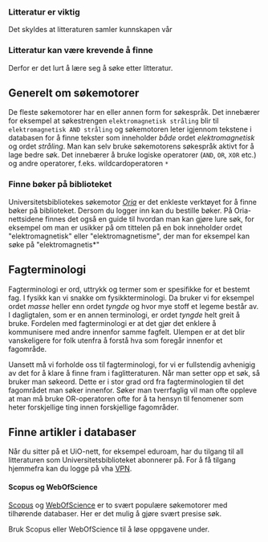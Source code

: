 ### Litteratur er viktig 

Det skyldes at litteraturen samler kunnskapen vår

### Litteratur kan være krevende å finne

Derfor er det lurt å lære seg å søke etter litteratur.


<quiz :questions="['SolenSpørsmål', 'MerkurSpørsmål', 'MånenSpørsmål']"></quiz>

## Generelt om søkemotorer
De fleste søkemotorer har en eller annen form for søkespråk. Det innebærer for eksempel at søkestrengen `elektromagnetisk stråling` blir til `elektromagnetisk AND stråling` og søkemotoren leter igjennom tekstene i databasen for å finne tekster som inneholder *både* ordet *elektromagnetisk* og ordet *stråling*. Man kan selv bruke søkemotorens søkespråk aktivt for å lage bedre søk. Det innebærer å bruke logiske operatorer (`AND`, `OR`, `XOR` etc.) og andre operatorer, f.eks. wildcardoperatoren `*`

### Finne bøker på biblioteket

Universitetsbibliotekes søkemotor [_Oria_](http://www.oria.no) er det enkleste verktøyet for å finne bøker på biblioteket. Dersom du logger inn kan du bestille bøker. På Oria-nettsidene finnes det også en guide til hvordan man kan gjøre lure søk, for eksempel om man er usikker på om tittelen på en bok inneholder ordet "elektromagnetisk" eller "elektromagnetisme", der man for eksempel kan søke på "elektromagnetis*" 

## Fagterminologi
Fagterminologi er ord, uttrykk og termer som er spesifikke for et bestemt fag. I fysikk kan vi snakke om fysikkterminologi. Da bruker vi for eksempel ordet *masse* heller enn ordet *tyngde* og hvor mye stoff et legeme består av. I dagligtalen, som er en annen terminologi, er ordet *tyngde* helt greit å bruke. Fordelen med fagterminologi er at det gjør det enklere å kommunisere med andre innenfor samme fagfelt. Ulempen er at det blir vanskeligere for folk utenfra å forstå hva som foregår innenfor et fagområde. 

Uansett må vi forholde oss til fagterminologi, for vi er fullstendig avhenigig av det for å klare å finne fram i faglitteraturen. Når man setter opp et søk, så bruker man søkeord. Dette er i stor grad ord fra fagterminologien til det fagområdet man søker innenfor. Søker man tverrfaglig vil man ofte oppleve at man må bruke OR-operatoren ofte for å ta hensyn til fenomener som heter forskjellige ting innen forskjellige fagområder. 

## Finne artikler i databaser
Når du sitter på et UiO-nett, for eksempel eduroam, har du tilgang til all litteraturen som Universitetsbiblioteket abonnerer på. For å få tilgang hjemmefra kan du logge på vha [VPN](http://www.uio.no/tjenester/it/nett/utenfra/vpn/). 


#### Scopus og WebOfScience

[Scopus](http://www.scopus.com) og [WebOfScience](http://www.webofscience.com) er to svært populære søkemotorer med tilhørende databaser. Her er det mulig å gjøre svært presise søk. 

Bruk Scopus eller WebOfScience til å løse oppgavene under. 

<quiz :exercises="['LIGO']"></quiz>

